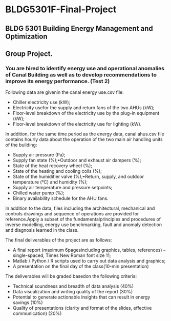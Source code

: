 # BLDG5301F-Final-Project

## BLDG 5301 Building Energy Management and Optimization

## Group Project.

### You are  hired to identify energy use  and  operational anomalies of Canal Building as well as to develop recommendations to improve its energy performance. (Test 2)

Following data are givenin the canal energy use.csv file:

+ Chiller electricity use (kW);
+ Electricity usefor the supply and return fans of the two AHUs (kW);
+ Floor-level breakdown of the electricity use by the plug-in equipment (kW);
+ Floor-level breakdown of the electricity use for lighting (kW).

In addition, for the same time period as the energy data, canal ahus.csv file contains hourly data about the operation of the two main air handling units of the building:

+ Supply air pressure (Pa);
+ Supply fan state (%);•Outdoor and exhaust air dampers (%);
+ State of the heat recovery wheel (%);
+ State of the heating and cooling coils (%);
+ State of the humidifier valve (%);•Return, supply, and outdoor temperature (°C) and humidity (%);
+ Supply air temperature and pressure setpoints;
+ Chilled water pump (%);
+ Binary availability schedule for the AHU fans.

In addition to the data, files including the architectural, mechanical and controls drawings and sequence of operations are provided for reference.Apply   a   subset   of  the   fundamentalprinciples  and   procedures  of  inverse  modelling, energy   use benchmarking, fault and anomaly detection and diagnosis learned in the class.

The final deliverables of the project are as follows:

+ A final report (maximum 6pagesincluding graphics, tables, references) –single-spaced, Times New Roman font size 11;
+ Matlab / Python / R scripts used to carry out data analysis and graphics;
+ A presentation on the final day of the class(10-min presentation)

The deliverables will be graded basedon the following criteria:

+ Technical soundness and breadth of data analysis (40%)
+ Data visualization and writing quality of the report (30%)
+ Potential to generate actionable insights that can result in energy savings (10%)
+ Quality of presentations (clarity and format of the slides, effective communication) (20%)
